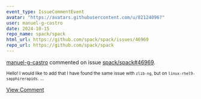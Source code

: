 ```yaml
---
event_type: IssueCommentEvent
avatar: "https://avatars.githubusercontent.com/u/82124096?"
user: manuel-g-castro
date: 2024-10-15
repo_name: spack/spack
html_url: https://github.com/spack/spack/issues/46969
repo_url: https://github.com/spack/spack
---
```


<a href='https://github.com/manuel-g-castro' target='_blank'>manuel-g-castro</a> commented on issue <a href='https://github.com/spack/spack/issues/46969' target='_blank'>spack/spack#46969</a>.

<small>Hello! I would like to add that I have found the same issue with `zlib-ng`, but on `linux-rhel9-sapphirerapids`....</small>

<a href='https://github.com/spack/spack/issues/46969' target='_blank'>View Comment</a>